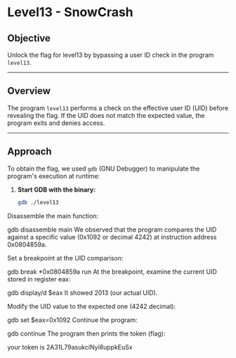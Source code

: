# Level13 - SnowCrash

## Objective
Unlock the flag for level13 by bypassing a user ID check in the program `level13`.

---

## Overview

The program `level13` performs a check on the effective user ID (UID) before revealing the flag. If the UID does not match the expected value, the program exits and denies access.

---

## Approach

To obtain the flag, we used `gdb` (GNU Debugger) to manipulate the program's execution at runtime:

1. **Start GDB with the binary:**

   ```bash
   gdb ./level13
Disassemble the main function:

gdb
disassemble main
We observed that the program compares the UID against a specific value (0x1092 or decimal 4242) at instruction address 0x0804859a.

Set a breakpoint at the UID comparison:

gdb
break *0x0804859a
run
At the breakpoint, examine the current UID stored in register eax:

gdb
display/d $eax
It showed 2013 (our actual UID).

Modify the UID value to the expected one (4242 decimal):

gdb
set $eax=0x1092
Continue the program:

gdb
continue
The program then prints the token (flag):

your token is 2A31L79asukciNyi8uppkEuSx